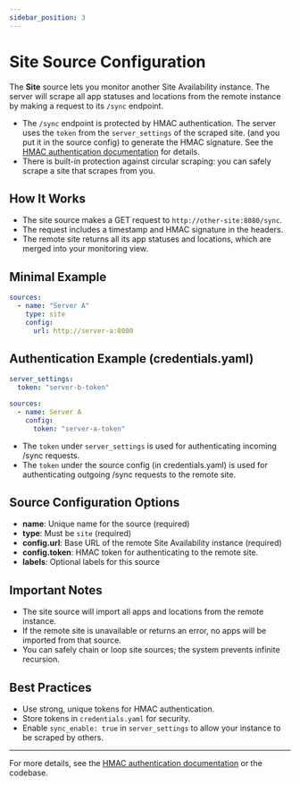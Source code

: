 ```yaml
---
sidebar_position: 3
---
```


# Site Source Configuration

The **Site** source lets you monitor another Site Availability instance. The server will scrape all app statuses and locations from the remote instance by making a request to its `/sync` endpoint.

- The `/sync` endpoint is protected by HMAC authentication. The server uses the `token` from the `server_settings` of the scraped site. (and you put it in the source config) to generate the HMAC signature. See the [HMAC authentication documentation](../../authentication/hmac.md) for details.
- There is built-in protection against circular scraping: you can safely scrape a site that scrapes from you.

## How It Works

- The site source makes a GET request to `http://other-site:8080/sync`.
- The request includes a timestamp and HMAC signature in the headers.
- The remote site returns all its app statuses and locations, which are merged into your monitoring view.

## Minimal Example

```yaml
sources:
  - name: "Server A"
    type: site
    config:
      url: http://server-a:8080
```

## Authentication Example (credentials.yaml)

```yaml
server_settings:
  token: "server-b-token"

sources:
  - name: Server A
    config:
      token: "server-a-token"
```

- The `token` under `server_settings` is used for authenticating incoming /sync requests.
- The `token` under the source config (in credentials.yaml) is used for authenticating outgoing /sync requests to the remote site.

## Source Configuration Options

- **name**: Unique name for the source (required)
- **type**: Must be `site` (required)
- **config.url**: Base URL of the remote Site Availability instance (required)
- **config.token**: HMAC token for authenticating to the remote site.
- **labels**: Optional labels for this source

## Important Notes

- The site source will import all apps and locations from the remote instance.
- If the remote site is unavailable or returns an error, no apps will be imported from that source.
- You can safely chain or loop site sources; the system prevents infinite recursion.

## Best Practices

- Use strong, unique tokens for HMAC authentication.
- Store tokens in `credentials.yaml` for security.
- Enable `sync_enable: true` in `server_settings` to allow your instance to be scraped by others.

---

For more details, see the [HMAC authentication documentation](../../authentication/hmac.md) or the codebase.
